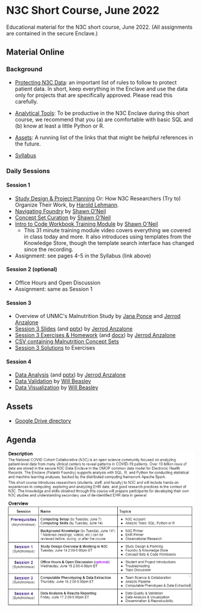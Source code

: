 N3C Short Course, June 2022
========================

Educational material for the N3C short course, June 2022.  (All assignments are contained in the secure Enclave.)

Material Online
--------------------------

### Background

* [Protecting N3C Data](background/fear-of-god.md): an important list of rules to follow to protect patient data.  In short, keep everything in the Enclave and use the data only for projects that are specifically approved.  Please read this carefully.

* [Analytical Tools](background/analytical-tools.md): To be productive in the N3C Enclave during this short course, we recommend that you (a) are comfortable with basic SQL and (b) know at least a little Python or R.

* [Assets](background/assets.md): A running list of the links that that might be helpful references in the future.

* [Syllabus](background/n3c_short_course_syllabus_jun2022.pdf)

### Daily Sessions

#### Session 1

* [Study Design & Project Planning](lessons/session-1/n3c-short-course-lab-notebook.pdf) Or: How N3C Researchers (Try to) Organize Their Work, by [Harold Lehmann](https://malonecenter.jhu.edu/people/harold-p-lehmann/).
* [Navigating Foundry](lessons/session-1/Navigating%20Foundry%201.0.pdf) by [Shawn O'Neil](https://tislab.org/members/shawn-oneil.html)
* [Concept Set Curation](lessons/session-1/Concept%20Set%20Curation%201.0.pdf) by [Shawn O'Neil](https://tislab.org/members/shawn-oneil.html)
* [Intro to Code Workbook Training Module](https://unite.nih.gov/workspace/module/view/latest/ri.workshop.main.module.e7b83a8c-545e-49ac-8714-f34bfa7f7767?view=focus&Id=22) by [Shawn O'Neil](https://tislab.org/members/shawn-oneil.html)
  * This 31 minute training module video covers everything we covered in class today and more. It also introduces using templates from the Knowledge Store, though the template search interface has changed since the recording.
* Assignment: see pages 4-5 in the Syllabus (link above)

#### Session 2 (optional)

* Office Hours and Open Discussion
* Assignment: same as Session 1

#### Session 3

* Overview of UNMC's Malnutrition Study by [Jana Ponce](https://www.unmc.edu/alliedhealth/faculty/ponce.html) and [Jerrod Anzalone](https://www.linkedin.com/in/alfred-jerrod-anzalone-1b88b31b8/)
* [Session 3 Slides](lessons/session-3/Session3.pdf) (and [pptx](lessons/session-3/Session3.pptx)) by [Jerrod Anzalone](https://www.linkedin.com/in/alfred-jerrod-anzalone-1b88b31b8/)
* [Session 3 Exercises & Homework](lessons/session-3/session-3-exercises-and-homework.pdf) (and [docx](lessons/session-3/session-3-exercises-and-homework.pptx)) by [Jerrod Anzalone](https://www.linkedin.com/in/alfred-jerrod-anzalone-1b88b31b8/)
* [CSV containing Malnutrition Concept Sets](lessons/session-3/malnutrition_concept_sets.csv)
* [Session 3 Solutions](lessons/session-3/session-3-solutions.md) to Exercises

#### Session 4

* [Data Analysis](lessons/session-4/data-analysis/exercises.pdf) (and [pptx](lessons/session-4/data-analysis/exercises.docx)) by [Jerrod Anzalone](https://www.linkedin.com/in/alfred-jerrod-anzalone-1b88b31b8/)
* [Data Validation](lessons/session-4/data-validation/README.md) by [Will Beasley](https://ouhsc.edu/bbmc/team/#willbeasley)
* [Data Visualization](lessons/session-4/data-visualization/README.md) by [Will Beasley](https://ouhsc.edu/bbmc/team/#willbeasley)

Assets
--------------------------

* [Google Drive directory](https://drive.google.com/drive/u/0/folders/1Que747jAtDGCR4dTQSjQZwXTirayQnwJ)

Agenda
--------------------------

<img src="resources/agenda-screenshot-2022-06-14.png" alt="agenda-screenshot">
